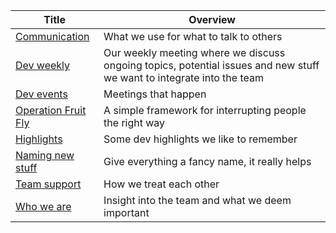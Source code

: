 <!-- prettier-ignore-start -->
<!-- start_toc -->
| Title | Overview |
|---|---|
| [Communication](/culture/communication.md#readme) | What we use for what to talk to others |
| [Dev weekly](/culture/dev-weekly.md#readme) | Our weekly meeting where we discuss ongoing topics, potential issues and new stuff we want to integrate into the team |
| [Dev events](/culture/events.md#readme) | Meetings that happen |
| [Operation Fruit Fly](/culture/fruit-fly.md#readme) | A simple framework for interrupting people the right way |
| [Highlights](/culture/highlights.md#readme) | Some dev highlights we like to remember |
| [Naming new stuff](/culture/naming.md#readme) | Give everything a fancy name, it really helps |
| [Team support](/culture/support.md#readme) | How we treat each other |
| [Who we are](/culture/who-we-are.md#readme) | Insight into the team and what we deem important |
<!-- end_toc -->
<!-- prettier-ignore-end -->
